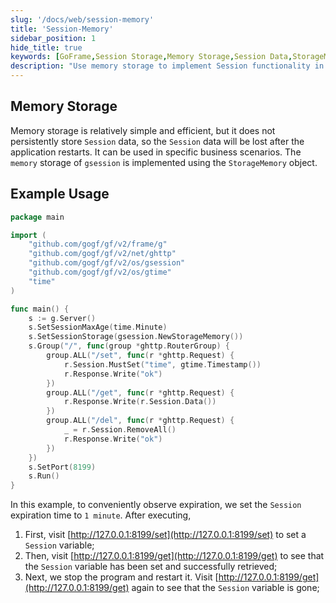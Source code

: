 ```yaml
---
slug: '/docs/web/session-memory'
title: 'Session-Memory'
sidebar_position: 1
hide_title: true
keywords: [GoFrame,Session Storage,Memory Storage,Session Data,StorageMemory,gsession,GoFrame Framework,Session Example,Session Setting,Session Persistence]
description: "Use memory storage to implement Session functionality in the GoFrame framework. Memory storage is simple and efficient, but does not support persistence, so Session data will be lost after the application restarts. Through example code, it is explained in detail how to set the expiration time of the Session and how to store and retrieve Session data."
---
```


## Memory Storage

Memory storage is relatively simple and efficient, but it does not persistently store `Session` data, so the `Session` data will be lost after the application restarts. It can be used in specific business scenarios. The `memory` storage of `gsession` is implemented using the `StorageMemory` object.

## Example Usage

```go
package main

import (
    "github.com/gogf/gf/v2/frame/g"
    "github.com/gogf/gf/v2/net/ghttp"
    "github.com/gogf/gf/v2/os/gsession"
    "github.com/gogf/gf/v2/os/gtime"
    "time"
)

func main() {
    s := g.Server()
    s.SetSessionMaxAge(time.Minute)
    s.SetSessionStorage(gsession.NewStorageMemory())
    s.Group("/", func(group *ghttp.RouterGroup) {
        group.ALL("/set", func(r *ghttp.Request) {
            r.Session.MustSet("time", gtime.Timestamp())
            r.Response.Write("ok")
        })
        group.ALL("/get", func(r *ghttp.Request) {
            r.Response.Write(r.Session.Data())
        })
        group.ALL("/del", func(r *ghttp.Request) {
            _ = r.Session.RemoveAll()
            r.Response.Write("ok")
        })
    })
    s.SetPort(8199)
    s.Run()
}
```

In this example, to conveniently observe expiration, we set the `Session` expiration time to `1 minute`. After executing,

1. First, visit [http://127.0.0.1:8199/set](http://127.0.0.1:8199/set) to set a `Session` variable;
2. Then, visit [http://127.0.0.1:8199/get](http://127.0.0.1:8199/get) to see that the `Session` variable has been set and successfully retrieved;
3. Next, we stop the program and restart it. Visit [http://127.0.0.1:8199/get](http://127.0.0.1:8199/get) again to see that the `Session` variable is gone;
